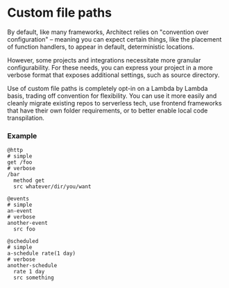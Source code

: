# Custom file paths

By default, like many frameworks, Architect relies on "convention over configuration" – meaning you can expect certain things, like the placement of function handlers, to appear in default, deterministic locations.

However, some projects and integrations necessitate more granular configurability. For these needs, you can express your project in a more verbose format that exposes additional settings, such as source directory.

Use of custom file paths is completely opt-in on a Lambda by Lambda basis, trading off convention for flexibility. You can use it more easily and cleanly migrate existing repos to serverless tech, use frontend frameworks that have their own folder requirements, or to better enable local code transpilation.


### Example

```arc
@http
# simple
get /foo
# verbose
/bar
  method get
  src whatever/dir/you/want

@events
# simple
an-event
# verbose
another-event
  src foo

@scheduled
# simple
a-schedule rate(1 day)
# verbose
another-schedule
  rate 1 day
  src something
```

